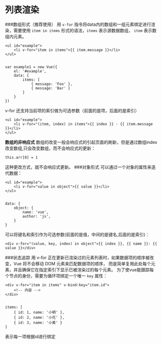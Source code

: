 列表渲染
===================

###数组形式（推荐使用）
用 `v-for` 指令将data内的数组和一组元素绑定进行渲染，需要使用 `item in items` 形式的语法，`items` 表示源数据数组， `item` 表示数组内元素。

    <ul id="example">
        <li v-for="item in items">{{ item.message }}</li>
    </ul>


    var example1 = new Vue({
        el: '#example',
        data: {
            items: [
                { message: 'Foo' },
                { message: 'Bar' }
            ]
        }
    })
v-for 还支持当前项的索引做为可选参数（前面的是项，后面的是索引）

    <ul id="example">
        <li v-for="(item, index) in items">{{ index }} - {{ item.message }}</li>
    </ul>

**数组的非响应式**
数组的改变一般会响应式的引起页面的刷新，但是通过数组index改变数组,只会改变数组，而不会响应式的更新：

```
this.arr[0] = 1 
```
这种更改方式，就不会响应式更新。
###对象形式
可以通过一个对象的属性来迭代数据：

    <ul id="example">
        <li v-for="value in object">{{ value }}</li>
    </ul>


    data: {
        object: {
            name: 'vue',
            author: 'js',
        }
    }
可以将键名和索引作为可选参数(前面的是值，中间的是键名,后面的是索引)：

    <div v-for="(value, key, index) in object">{{ index }}, {{ name }}: {{ value }}</div>

###状态追踪
用 v-for 正在更新已渲染过的元素列表时，如果数据项的顺序被改变，Vue 将不会移动 DOM 元素来匹配数据项的顺序， 而是简单复用此处每个元素，并且确保它在指定索引下显示已被渲染过的每个元素。
为了使vue能跟踪每个节点的身份，需要为循环项绑定一个唯一 `key` 属性：

    <div v-for="item in items" v-bind:key="item.id">
        <!-- 内容 -->
    </div>


    items: [
        { id: 1, name: '小明' },
        { id: 2, name: '小花' },
        { id: 3, name: '小美' }
    ]
表示每一项根据id进行绑定







































